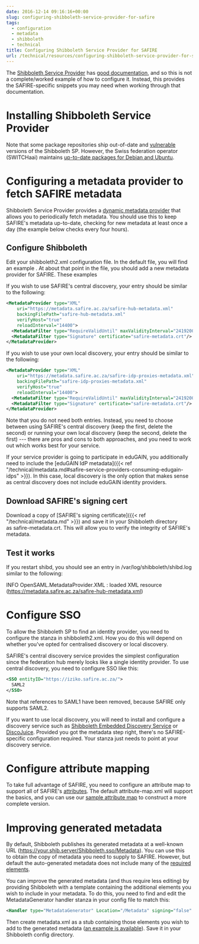 ```yaml
---
date: 2016-12-14 09:16:16+00:00
slug: configuring-shibboleth-service-provider-for-safire
tags:
  - configuration
  - metadata
  - shibboleth
  - technical
title: Configuring Shibboleth Service Provider for SAFIRE
url: /technical/resources/configuring-shibboleth-service-provider-for-safire/
---
```


The [Shibboleth Service Provider](http://shibboleth.net/products/service-provider.html) has [good documentation](https://wiki.shibboleth.net/confluence/display/SHIB2/Installation), and so this is not a complete/worked example of how to configure it. Instead, this provides the SAFIRE-specific snippets you may need when working through that documentation.

# Installing Shibboleth Service Provider

Note that some package repositories ship out-of-date and [vulnerable](https://wiki.shibboleth.net/confluence/display/SHIB2/SecurityAdvisories) versions of the Shibboleth SP. However, the Swiss federation operator (SWITCHaai) maintains [up-to-date packages for Debian and Ubuntu](http://pkg.switch.ch/switchaai/).

# Configuring a metadata provider to fetch SAFIRE metadata

Shibboleth Service Provider provides a [dynamic metadata provider](https://wiki.shibboleth.net/confluence/display/SHIB2/NativeSPMetadataProvider#NativeSPMetadataProvider-DynamicMetadataProvider) that allows you to periodically fetch metadata. You should use this to keep SAFIRE's metadata up-to-date, checking for new metadata at least once a day (the example below checks every four hours).

## Configure Shibboleth

Edit your shibboleth2.xml configuration file. In the default file, you will find an example <MetadataProvider>. At about that point in the file, you should add a new metadata provider for SAFIRE. These examples

If you wish to use SAFIRE's central discovery, your entry should be similar to the following:

```xml
<MetadataProvider type="XML"
    uri="https://metadata.safire.ac.za/safire-hub-metadata.xml"
    backingFilePath="safire-hub-metadata.xml"
    verifyHost="true"
    reloadInterval="14400">
  <MetadataFilter type="RequireValidUntil" maxValidityInterval="2419200"/>
  <MetadataFilter type="Signature" certificate="safire-metadata.crt"/>
</MetadataProvider>
```

If you wish to use your own local discovery, your entry should be similar to the following:

```xml
<MetadataProvider type="XML"
    uri="https://metadata.safire.ac.za/safire-idp-proxies-metadata.xml"
    backingFilePath="safire-idp-proxies-metadata.xml"
    verifyHost="true"
    reloadInterval="14400">
  <MetadataFilter type="RequireValidUntil" maxValidityInterval="2419200"/>
  <MetadataFilter type="Signature" certificate="safire-metadata.crt"/>
</MetadataProvider>
```

Note that you do not need both entries. Instead, you need to choose between using SAFIRE's central discovery (keep the first, delete the second) or running your own local discovery (keep the second, delete the first) --- there are pros and cons to both approaches, and you need to work out which works best for your service.

If your service provider is going to participate in eduGAIN, you additionally need to include the [eduGAIN IdP metadata]({{< ref "/technical/metadata.md#safire-service-providers-consuming-edugain-idps" >}}). In this case, local discovery is the only option that makes sense as central discovery does not include eduGAIN identity providers.

## Download SAFIRE's signing cert

Download a copy of [SAFIRE's signing certificate]({{< ref "/technical/metadata.md" >}}) and save it in your Shibboleth directory as safire-metadata.crt. This will allow you to verify the integrity of SAFIRE's metadata.

## Test it works

If you restart shibd, you should see an entry in /var/log/shibboleth/shibd.log similar to the following:

INFO OpenSAML.MetadataProvider.XML : loaded XML resource (https://metadata.safire.ac.za/safire-hub-metadata.xml)

# Configure SSO

To allow the Shibboleth SP to find an identity provider, you need to configure the <SSO> stanza in shibboleth2.xml. How you do this will depend on whether you've opted for centralised discovery or local discovery.

SAFIRE's central discovery service provides the simplest configuration since the federation hub merely looks like a single identity provider. To use central discovery, you need to configure SSO like this:

```xml
<SSO entityID="https://iziko.safire.ac.za/">
  SAML2
</SSO>
```

Note that references to SAML1 have been removed, because SAFIRE only supports SAML2.

If you want to use local discovery, you will need to install and configure a discovery service such as [Shibboleth Embedded Discovery Service](http://shibboleth.net/products/embedded-discovery-service.html) or [DiscoJuice](http://discojuice.org/). Provided you got the metadata step right, there's no SAFIRE-specific configuration required. Your <SSO> stanza just needs to point at your discovery service.

# Configure attribute mapping

To take full advantage of SAFIRE, you need to configure an attribute map to support all of SAFIRE's [attributes](/technical/attributes/). The default attribute-map.xml will support the basics, and you can use our [sample attribute map](https://testsp.safire.ac.za/attribute-map.xml) to construct a more complete version.

# Improving generated metadata

By default, Shibboleth publishes its generated metadata at a well-known URL (https://your.shib.server/Shibboleth.sso/Metadata). You can use this to obtain the copy of metadata you need to supply to SAFIRE. However, but default the auto-generated metadata does not include many of the [required elements](/technical/saml2/idp-requirements/).

You can improve the generated metadata (and thus require less editing) by providing Shibboleth with a template containing the additional elements you wish to include in your metadata. To do this, you need to find and edit the MetadataGenerator handler stanza in your config file to match this:

```xml
<Handler type="MetadataGenerator" Location="/Metadata" signing="false" template="metadata.xml" https="true" http="false" />
```

Then create metadata.xml as a stub containing those elements you wish to add to the generated metadata ([an example is available](/wp-content/uploads/2016/12/metadata.xml)). Save it in your Shibboleth config directory.

